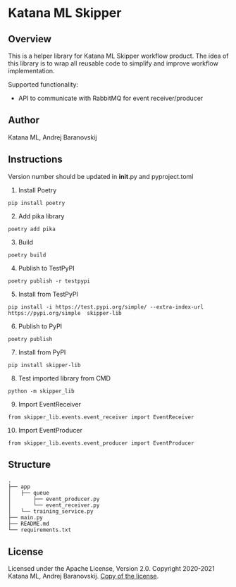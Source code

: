 # Katana ML Skipper

## Overview

This is a helper library for Katana ML Skipper workflow product. The idea of this library is to wrap all reusable code to simplify and improve workflow implementation.

Supported functionality:

- API to communicate with RabbitMQ for event receiver/producer

## Author

Katana ML, Andrej Baranovskij

## Instructions

Version number should be updated in __init__.py and pyproject.toml

1. Install Poetry

```
pip install poetry
```

2. Add pika library

```
poetry add pika
```

3. Build

```
poetry build
```

4. Publish to TestPyPI

```
poetry publish -r testpypi
```

5. Install from TestPyPI

```
pip install -i https://test.pypi.org/simple/ --extra-index-url https://pypi.org/simple  skipper-lib
```

6. Publish to PyPI

```
poetry publish
```

7. Install from PyPI

```
pip install skipper-lib
```

8. Test imported library from CMD

```
python -m skipper_lib
```

9. Import EventReceiver

```
from skipper_lib.events.event_receiver import EventReceiver
```

10. Import EventProducer

```
from skipper_lib.events.event_producer import EventProducer
```

## Structure

```
.
├── app 
│   ├── queue
│       ├── event_producer.py
│       └── event_receiver.py
│   └── training_service.py
├── main.py
├── README.md
└── requirements.txt
```

## License

Licensed under the Apache License, Version 2.0. Copyright 2020-2021 Katana ML, Andrej Baranovskij. [Copy of the license](https://github.com/katanaml/katana-pipeline/blob/master/LICENSE).
